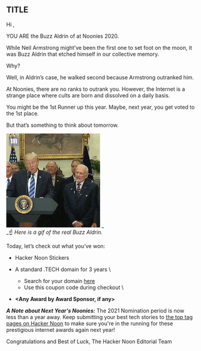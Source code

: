 ## TITLE

Hi <Name>,

YOU ARE the Buzz Aldrin of <Award Name> at Noonies 2020.

While Neil Armstrong might’ve been the first one to set foot on the moon, it was Buzz Aldrin that etched himself in our collective memory.

Why?

Well, in Aldrin’s case, he walked second because Armstrong outranked him.

At Noonies, there are no ranks to outrank you. However, the Internet is a strange place where cults are born and dissolved on a daily basis.

You might be the 1st Runner up this year. Maybe, next year, you get voted to the 1st place.

But that’s something to think about tomorrow.


![alt_text](https://raw.githubusercontent.com/atherdon/newsletters/master/archive/img/memes/october/21.10/image1.gif "image_tooltip")
_ \
_☝️ _Here is a gif of the real Buzz Aldrin._

Today, let’s check out what you’ve won:



*   Hacker Noon Stickers <Links>
*   A standard .TECH domain for 3 years \

    *   Search for your domain [here](https://get.tech/build-the-future)
    *   Use this coupon code **<xxxxxx>** during checkout \

*   **<Any Award by Award Sponsor, if any>**

**_A Note about Next Year's Noonies:_** The 2021 Nomination period is now less than a year away. Keep submitting your best tech stories to [the top tag pages on Hacker Noon](https://hackernoon.com/tagged) to make sure you're in the running for these prestigious internet awards again next year!

Congratulations and Best of Luck,
The Hacker Noon Editorial Team
